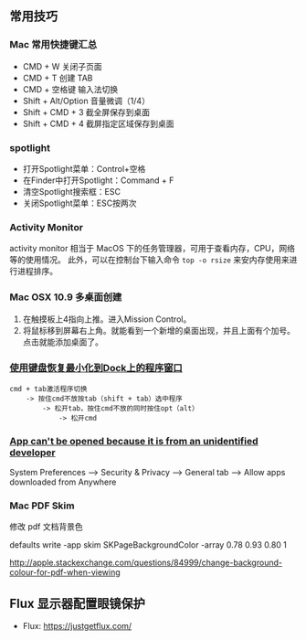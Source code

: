 ## 常用技巧

### Mac 常用快捷键汇总

* CMD + W               关闭子页面
* CMD + T               创建 TAB
* CMD + 空格键           输入法切换
* Shift + Alt/Option    音量微调（1/4）
* Shift + CMD + 3       截全屏保存到桌面
* Shift + CMD + 4       截屏指定区域保存到桌面

### spotlight

* 打开Spotlight菜单：Control+空格
* 在Finder中打开Spotlight：Command + F
* 清空Spotlight搜索框：ESC
* 关闭Spotlight菜单：ESC按两次

### Activity Monitor

activity monitor 相当于 MacOS 下的任务管理器，可用于查看内存，CPU，网络等的使用情况。
此外，可以在控制台下输入命令 `top -o rsize` 来安内存使用来进行进程排序。

### Mac OSX 10.9 多桌面创建

1. 在触摸板上4指向上推。进入Mission Control。
2. 将鼠标移到屏幕右上角。就能看到一个新增的桌面出现，并且上面有个加号。点击就能添加桌面了。

### [使用键盘恢复最小化到Dock上的程序窗口](http://www.macx.cn/thread-1011644-1-1.html)
    
    cmd + tab激活程序切换
        -> 按住cmd不放按tab（shift + tab）选中程序 
            -> 松开tab，按住cmd不放的同时按住opt（alt）
                -> 松开cmd

### [App can't be opened because it is from an unidentified developer](http://stackoverflow.com/questions/19551298/app-cant-be-opened-because-it-is-from-an-unidentified-developer)

System Preferences --> Security & Privacy --> General tab --> Allow apps downloaded from Anywhere

### Mac PDF Skim

修改 pdf 文档背景色

defaults write -app skim SKPageBackgroundColor -array 0.78 0.93 0.80 1

http://apple.stackexchange.com/questions/84999/change-background-colour-for-pdf-when-viewing

## Flux 显示器配置眼镜保护

* Flux: https://justgetflux.com/